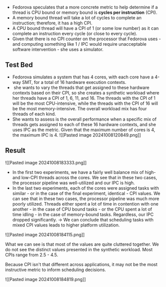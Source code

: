
- Fedorova speculates that a more concrete metric to help determine if a thread is CPU bound or memory bound is **cycles per instruction** (CPI). 
- A memory bound thread will take a lot of cycles to complete an instruction; therefore, it has a high CPI. 
- A CPU bound thread will have a CPI of 1 (or some low number) as it can complete an instruction every cycle (or close to every cycle).
- Given that there is no CPI counter on the processor that Fedorova uses - and computing something like 1 / IPC would require unacceptable software intervention - she uses a simulator.

## Test Bed 
- Fedorova simulates a system that has 4 cores, with each core have a 4-way SMT, for a total of 16 hardware execution contexts.
-  she wants to vary the threads that get assigned to these hardware contexts based on their CPI, so she creates a synthetic workload where her threads have a CPI of 1, 6, 11, and 16. The threads with the CPI of 1 will be the most CPU-intensive, while the threads with the CPI of 16 will be the most memory-intensive. The overall workload mix has four threads of each kind.
- She wants to assess is the overall performance when a specific mix of threads gets assigned to each of these 16 hardware contexts, and she uses IPC as the metric. Given that the maximum number of cores is 4, the maximum IPC is 4.
![[Pasted image 20241008120849.png]]

## Result 

![[Pasted image 20241008183333.png]]
- In the first two experiments, we have a fairly well balance mix of high- and low-CPI threads across the cores. We see that in these two cases, the processor pipeline was well-utilized and our IPC is high.
- In the last two experiments, each of the cores were assigned tasks with similar - or in the case of the final experiment, identical - CPI values. We can see that in these two cases, the processor pipeline was much more poorly utilized. Threads either spent a lot of time in contention with one another - in the case of CPU bound tasks - or the CPU spent a lot of time idling - in the case of memory-bound tasks. Regardless, our IPC dropped significantly.
-> We can conclude that scheduling tasks with mixed CPI values leads to higher platform utilization.


![[Pasted image 20241008184115.png]]


What we can see is that most of the values are quite cluttered together. We do not see the distinct values presented in the synthetic workload. Most CPIs range from 2.5 - 4.5.

Because CPI isn't that different across applications, it may not be the most instructive metric to inform scheduling decisions.

![[Pasted image 20241008184819.png]]